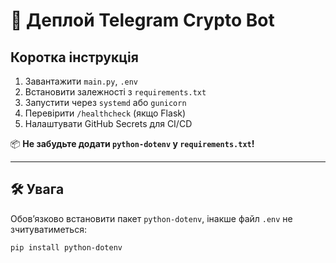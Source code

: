 # 🚀 Деплой Telegram Crypto Bot

## Коротка інструкція

1. Завантажити `main.py`, `.env`
2. Встановити залежності з `requirements.txt`
3. Запустити через `systemd` або `gunicorn`
4. Перевірити `/healthcheck` (якщо Flask)
5. Налаштувати GitHub Secrets для CI/CD

📦 **Не забудьте додати `python-dotenv` у `requirements.txt`!**

---

## 🛠 Увага

Обов’язково встановити пакет `python-dotenv`, інакше файл `.env` не зчитуватиметься:

```bash
pip install python-dotenv

